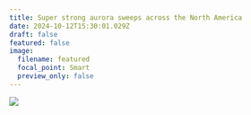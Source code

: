 ```yaml
---
title: Super strong aurora sweeps across the North America
date: 2024-10-12T15:30:01.029Z
draft: false
featured: false
image:
  filename: featured
  focal_point: Smart
  preview_only: false
---
```

![](output.gif)
